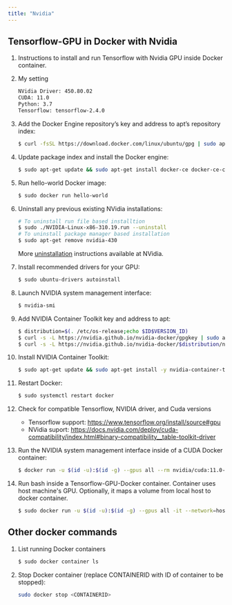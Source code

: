 ```yaml
---
title: "Nvidia"
---
```


## Tensorflow-GPU in Docker with Nvidia

1. Instructions to install and run Tensorflow with Nvidia GPU inside Docker container.

1. My setting
    ```bash
    NVidia Driver: 450.80.02    
    CUDA: 11.0
    Python: 3.7
    Tensorflow: tensorflow-2.4.0
    ```

1. Add the Docker Engine repository’s key and address to apt’s repository index:
    ```bash
    $ curl -fsSL https://download.docker.com/linux/ubuntu/gpg | sudo apt-key add - && sudo add-apt-repository "deb [arch=amd64] https://download.docker.com/linux/ubuntu $(lsb_release -cs) stable"
    ```

1. Update package index and install the Docker engine:
    ```bash
    $ sudo apt-get update && sudo apt-get install docker-ce docker-ce-cli containerd.io
    ```

1. Run hello-world Docker image:
    ```bash
    $ sudo docker run hello-world
    ```

1. Uninstall any previous existing NVidia installations:
    ```bash
    # To uninstall run file based installtion
    $ sudo ./NVIDIA-Linux-x86-310.19.run --uninstall
    # To uninstall package manager based installation
    $ sudo apt-get remove nvidia-430
    ```
    More [uninstallation](https://docs.nvidia.com/cuda/cuda-installation-guide-linux/index.html#handle-uninstallation) instructions available at NVidia.   

1. Install recommended drivers for your GPU: 
    ```bash
    $ sudo ubuntu-drivers autoinstall
    ```

1. Launch NVIDIA system management interface:
    ```bash
    $ nvidia-smi
    ```

1. Add NVIDIA Container Toolkit key and address to apt:
    ```bash
    $ distribution=$(. /etc/os-release;echo $ID$VERSION_ID) 
    $ curl -s -L https://nvidia.github.io/nvidia-docker/gpgkey | sudo apt-key add - 
    $ curl -s -L https://nvidia.github.io/nvidia-docker/$distribution/nvidia-docker.list | sudo tee /etc/apt/sources.list.d/nvidia-docker.list
    ```

1. Install NVIDIA Container Toolkit:
    ```bash
    $ sudo apt-get update && sudo apt-get install -y nvidia-container-toolkit
    ```

1. Restart Docker:
    ```bash
    $ sudo systemctl restart docker
    ```

1. Check for compatible Tensorflow, NVIDIA driver, and Cuda versions
    + Tensorflow support: https://www.tensorflow.org/install/source#gpu
    + NVidia suport: https://docs.nvidia.com/deploy/cuda-compatibility/index.html#binary-compatibility__table-toolkit-driver

1. Run the NVIDIA system management interface inside of a CUDA Docker container:
    ```bash
    $ docker run -u $(id -u):$(id -g) --gpus all --rm nvidia/cuda:11.0-base nvidia-smi
    ```

1. Run bash inside a Tensorflow-GPU-Docker container. Container uses host machine's GPU. Optionally, it maps a volume from local host to docker container. 
    ```bash 
    $ sudo docker run -u $(id -u):$(id -g) --gpus all -it --network=host -v /home/kyber/workspaces/rl-tfagents/:/src/ tensorflow/tensorflow:2.4.0-gpu bash
    ```

## Other docker commands

1. List running Docker containers
    ```bash
    $ sudo docker container ls
    ```

1. Stop Docker container (replace CONTAINERID with ID of container to be stopped):
	```bash
    sudo docker stop <CONTAINERID>
    ```